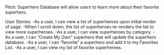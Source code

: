 Pitch: 
Superhero Database will allow users to learn more about their favorite superhero. 

User Stories:
-As a user, I can view a list of superheroes upon initial render of page.
-When I scroll down, the list of superheroes re-renders the list to view more superheroes.
-As a user, I can view superheroes by category.
-As a user, I can “Create My Own” superhero that will update the superhero database.
-As a user, I can “favorite” a superhero and add it to my Favorites List.
-As a user, I can view my list of favorite superheroes.
